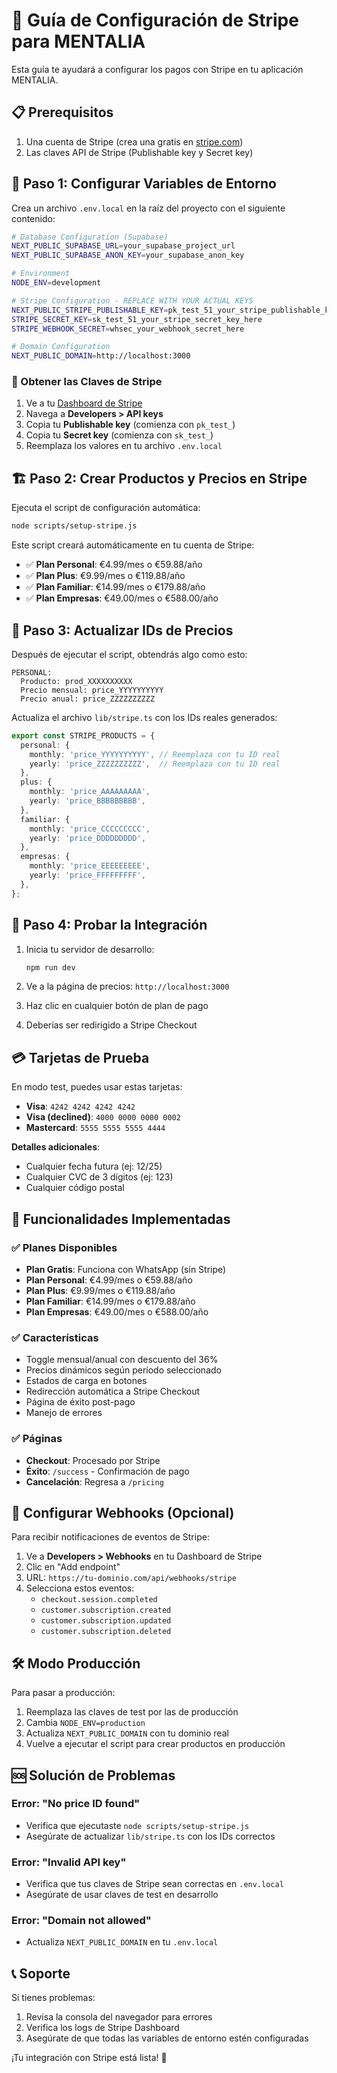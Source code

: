 # 🚀 Guía de Configuración de Stripe para MENTALIA

Esta guía te ayudará a configurar los pagos con Stripe en tu aplicación MENTALIA.

## 📋 Prerequisitos

1. Una cuenta de Stripe (crea una gratis en [stripe.com](https://stripe.com))
2. Las claves API de Stripe (Publishable key y Secret key)

## 🔧 Paso 1: Configurar Variables de Entorno

Crea un archivo `.env.local` en la raíz del proyecto con el siguiente contenido:

```bash
# Database Configuration (Supabase)
NEXT_PUBLIC_SUPABASE_URL=your_supabase_project_url
NEXT_PUBLIC_SUPABASE_ANON_KEY=your_supabase_anon_key

# Environment
NODE_ENV=development

# Stripe Configuration - REPLACE WITH YOUR ACTUAL KEYS
NEXT_PUBLIC_STRIPE_PUBLISHABLE_KEY=pk_test_51_your_stripe_publishable_key_here
STRIPE_SECRET_KEY=sk_test_51_your_stripe_secret_key_here
STRIPE_WEBHOOK_SECRET=whsec_your_webhook_secret_here

# Domain Configuration
NEXT_PUBLIC_DOMAIN=http://localhost:3000
```

### 🔑 Obtener las Claves de Stripe

1. Ve a tu [Dashboard de Stripe](https://dashboard.stripe.com)
2. Navega a **Developers > API keys**
3. Copia tu **Publishable key** (comienza con `pk_test_`)
4. Copia tu **Secret key** (comienza con `sk_test_`)
5. Reemplaza los valores en tu archivo `.env.local`

## 🏗️ Paso 2: Crear Productos y Precios en Stripe

Ejecuta el script de configuración automática:

```bash
node scripts/setup-stripe.js
```

Este script creará automáticamente en tu cuenta de Stripe:

- ✅ **Plan Personal**: €4.99/mes o €59.88/año
- ✅ **Plan Plus**: €9.99/mes o €119.88/año  
- ✅ **Plan Familiar**: €14.99/mes o €179.88/año
- ✅ **Plan Empresas**: €49.00/mes o €588.00/año

## 📝 Paso 3: Actualizar IDs de Precios

Después de ejecutar el script, obtendrás algo como esto:

```
PERSONAL:
  Producto: prod_XXXXXXXXXX
  Precio mensual: price_YYYYYYYYYY
  Precio anual: price_ZZZZZZZZZZ
```

Actualiza el archivo `lib/stripe.ts` con los IDs reales generados:

```typescript
export const STRIPE_PRODUCTS = {
  personal: {
    monthly: 'price_YYYYYYYYYY', // Reemplaza con tu ID real
    yearly: 'price_ZZZZZZZZZZ',  // Reemplaza con tu ID real
  },
  plus: {
    monthly: 'price_AAAAAAAAA',
    yearly: 'price_BBBBBBBBB',
  },
  familiar: {
    monthly: 'price_CCCCCCCCC',
    yearly: 'price_DDDDDDDDD',
  },
  empresas: {
    monthly: 'price_EEEEEEEEE',
    yearly: 'price_FFFFFFFFF',
  },
};
```

## 🚀 Paso 4: Probar la Integración

1. Inicia tu servidor de desarrollo:
   ```bash
   npm run dev
   ```

2. Ve a la página de precios: `http://localhost:3000`

3. Haz clic en cualquier botón de plan de pago

4. Deberías ser redirigido a Stripe Checkout

## 💳 Tarjetas de Prueba

En modo test, puedes usar estas tarjetas:

- **Visa**: `4242 4242 4242 4242`
- **Visa (declined)**: `4000 0000 0000 0002`
- **Mastercard**: `5555 5555 5555 4444`

**Detalles adicionales**:
- Cualquier fecha futura (ej: 12/25)
- Cualquier CVC de 3 dígitos (ej: 123)
- Cualquier código postal

## 🎯 Funcionalidades Implementadas

### ✅ Planes Disponibles
- **Plan Gratis**: Funciona con WhatsApp (sin Stripe)
- **Plan Personal**: €4.99/mes o €59.88/año
- **Plan Plus**: €9.99/mes o €119.88/año
- **Plan Familiar**: €14.99/mes o €179.88/año
- **Plan Empresas**: €49.00/mes o €588.00/año

### ✅ Características
- Toggle mensual/anual con descuento del 36%
- Precios dinámicos según período seleccionado
- Estados de carga en botones
- Redirección automática a Stripe Checkout
- Página de éxito post-pago
- Manejo de errores

### ✅ Páginas
- **Checkout**: Procesado por Stripe
- **Éxito**: `/success` - Confirmación de pago
- **Cancelación**: Regresa a `/pricing`

## 🔄 Configurar Webhooks (Opcional)

Para recibir notificaciones de eventos de Stripe:

1. Ve a **Developers > Webhooks** en tu Dashboard de Stripe
2. Clic en "Add endpoint"
3. URL: `https://tu-dominio.com/api/webhooks/stripe`
4. Selecciona estos eventos:
   - `checkout.session.completed`
   - `customer.subscription.created`
   - `customer.subscription.updated`
   - `customer.subscription.deleted`

## 🛠️ Modo Producción

Para pasar a producción:

1. Reemplaza las claves de test por las de producción
2. Cambia `NODE_ENV=production`
3. Actualiza `NEXT_PUBLIC_DOMAIN` con tu dominio real
4. Vuelve a ejecutar el script para crear productos en producción

## 🆘 Solución de Problemas

### Error: "No price ID found"
- Verifica que ejecutaste `node scripts/setup-stripe.js`
- Asegúrate de actualizar `lib/stripe.ts` con los IDs correctos

### Error: "Invalid API key"
- Verifica que tus claves de Stripe sean correctas en `.env.local`
- Asegúrate de usar claves de test en desarrollo

### Error: "Domain not allowed"
- Actualiza `NEXT_PUBLIC_DOMAIN` en tu `.env.local`

## 📞 Soporte

Si tienes problemas:
1. Revisa la consola del navegador para errores
2. Verifica los logs de Stripe Dashboard
3. Asegúrate de que todas las variables de entorno estén configuradas

¡Tu integración con Stripe está lista! 🎉 
